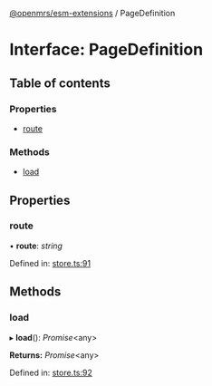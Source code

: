 [@openmrs/esm-extensions](../API.md) / PageDefinition

# Interface: PageDefinition

## Table of contents

### Properties

- [route](pagedefinition.md#route)

### Methods

- [load](pagedefinition.md#load)

## Properties

### route

• **route**: *string*

Defined in: [store.ts:91](https://github.com/nk183/openmrs-esm-core/blob/master/packages/esm-extensions/src/store.ts#L91)

## Methods

### load

▸ **load**(): *Promise*<any\>

**Returns:** *Promise*<any\>

Defined in: [store.ts:92](https://github.com/nk183/openmrs-esm-core/blob/master/packages/esm-extensions/src/store.ts#L92)
